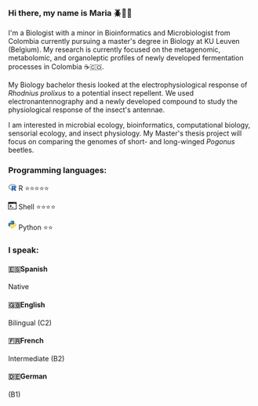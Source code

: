 ### Hi there, my name is Maria 🪲🧬🔬

I'm a Biologist with a minor in Bioinformatics and Microbiologist from Colombia currently pursuing a master's degree in Biology at KU Leuven (Belgium). My research is currently focused on the metagenomic, metabolomic, and organoleptic profiles of newly developed fermentation processes in Colombia ☕️🇨🇴. 

My Biology bachelor thesis looked at the electrophysiological response of *Rhodnius prolixus* to a potential insect repellent. We used electronantennography and a newly developed compound to study the physiological response of the insect's antennae. 

I am interested in microbial ecology, bioinformatics, computational biology, sensorial ecology, and insect physiology. My Master's thesis project will focus on comparing the genomes of short- and long-winged *Pogonus* beetles.

### Programming languages:
<img src="languages/R_logo.svg.png" width="17px"/> R ⭐️⭐️⭐️⭐️⭐️

<img src="languages/img_462515.png" width="17px"/> Shell ⭐️⭐️⭐️⭐️

<img src="languages/Python-logo-notext.png" width="17px"/> Python ⭐️⭐️

### I speak:
#### 🇪🇸Spanish
Native

#### 🇬🇧English
Bilingual (C2)

#### 🇫🇷French
Intermediate (B2)

#### 🇩🇪German
(B1)

<!--
**mariamadrid19/mariamadrid19** is a ✨ _special_ ✨ repository because its `README.md` (this file) appears on your GitHub profile.

Here are some ideas to get you started:

- 🔭 I’m currently working on ...
- 🌱 I’m currently learning ...
- 👯 I’m looking to collaborate on ...
- 🤔 I’m looking for help with ...
- 💬 Ask me about ...
- 📫 How to reach me: ...
- 😄 Pronouns: ...
- ⚡ Fun fact: ...
-->
